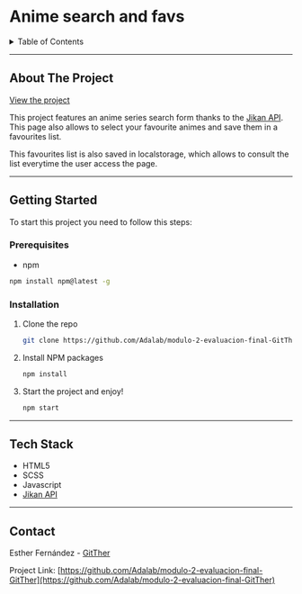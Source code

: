 <h1>Anime search and favs</h1>

<details>
  <summary>Table of Contents</summary>
  <ol>
    <li>
      <a href="#about-the-project">About The Project</a>
    </li>
    <li>
      <a href="#getting-started">Getting Started</a>
      <ul>
        <li><a href="#prerequisites">Prerequisites</a></li>
        <li><a href="#installation">Installation</a></li>
      </ul>
    </li>
    <li>
      <a href="#tech-stack">Tech Stack</a>
    </li>
    <li><a href="#contact">Contact</a></li>
  </ol>
</details>

---

## About The Project

[View the project](http://beta.adalab.es/modulo-2-evaluacion-final-GitTher/)

This project features an anime series search form thanks to the [Jikan API](https://jikan.docs.apiary.io/#). This page also allows to select your favourite animes and save them in a favourites list.

This favourites list is also saved in localstorage, which allows to consult the list everytime the user access the page.

---

## Getting Started

To start this project you need to follow this steps:

### Prerequisites

- npm

```sh
npm install npm@latest -g
```

### Installation

1. Clone the repo
   ```sh
   git clone https://github.com/Adalab/modulo-2-evaluacion-final-GitTher.git
   ```
2. Install NPM packages
   ```sh
   npm install
   ```
3. Start the project and enjoy!
   ```sh
   npm start
   ```

---

## Tech Stack

- HTML5
- SCSS
- Javascript
- [Jikan API](https://jikan.docs.apiary.io/#)

---

## Contact

Esther Fernández - [GitTher](https://github.com/GitTher)

Project Link: [https://github.com/Adalab/modulo-2-evaluacion-final-GitTher](https://github.com/Adalab/modulo-2-evaluacion-final-GitTher)
